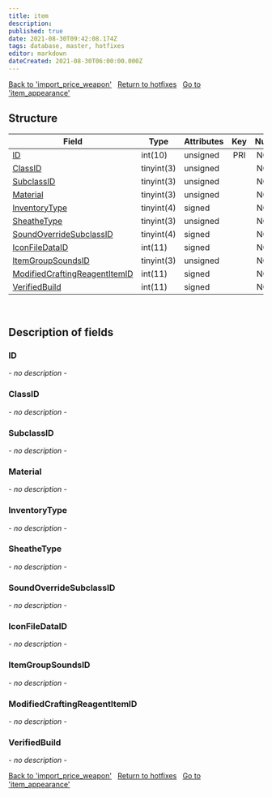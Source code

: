 ```yaml
---
title: item
description: 
published: true
date: 2021-08-30T09:42:08.174Z
tags: database, master, hotfixes
editor: markdown
dateCreated: 2021-08-30T06:00:00.000Z
---
```


<a href="https://dev.trinitycore.info/en/database/master/hotfixes/import_price_weapon" class="mt-5 v-btn v-btn--depressed v-btn--flat v-btn--outlined theme--light v-size--default darkblue--text text--lighten-3"><span class="v-btn__content"><i aria-hidden="true" class="v-icon notranslate v-icon--left mdi mdi-arrow-left theme--light"></i><span>Back to 'import_price_weapon'</span></span></a>&nbsp;&nbsp;&nbsp;<a href="https://dev.trinitycore.info/en/database/master/hotfixes/home" class="mt-5 v-btn v-btn--depressed v-btn--flat v-btn--outlined theme--light v-size--default darkblue--text text--lighten-3"><span class="v-btn__content"><i aria-hidden="true" class="v-icon notranslate v-icon--left mdi mdi-home-outline theme--light"></i><span>Return to hotfixes</span></span></a>&nbsp;&nbsp;&nbsp;<a href="https://dev.trinitycore.info/en/database/master/hotfixes/item_appearance" class="mt-5 v-btn v-btn--depressed v-btn--flat v-btn--outlined theme--light v-size--default darkblue--text text--lighten-3"><span class="v-btn__content"><span>Go to 'item_appearance'</span><i aria-hidden="true" class="v-icon notranslate v-icon--right mdi mdi-arrow-right theme--light"></i></span></a>

## Structure

| Field | Type | Attributes | Key | Null | Default | Extra | Comment |
| --- | --- | --- | :---: | :---: | --- | --- | --- |
| [ID](#ID) | int(10) | unsigned | PRI | NO | 0 |  |  |
| [ClassID](#ClassID) | tinyint(3) | unsigned |  | NO | 0 |  |  |
| [SubclassID](#SubclassID) | tinyint(3) | unsigned |  | NO | 0 |  |  |
| [Material](#Material) | tinyint(3) | unsigned |  | NO | 0 |  |  |
| [InventoryType](#InventoryType) | tinyint(4) | signed |  | NO | 0 |  |  |
| [SheatheType](#SheatheType) | tinyint(3) | unsigned |  | NO | 0 |  |  |
| [SoundOverrideSubclassID](#SoundOverrideSubclassID) | tinyint(4) | signed |  | NO | 0 |  |  |
| [IconFileDataID](#IconFileDataID) | int(11) | signed |  | NO | 0 |  |  |
| [ItemGroupSoundsID](#ItemGroupSoundsID) | tinyint(3) | unsigned |  | NO | 0 |  |  |
| [ModifiedCraftingReagentItemID](#ModifiedCraftingReagentItemID) | int(11) | signed |  | NO | 0 |  |  |
| [VerifiedBuild](#VerifiedBuild) | int(11) | signed |  | NO | 0 |  |  |
&nbsp;
## Description of fields

### ID
*- no description -*
&nbsp;

### ClassID
*- no description -*
&nbsp;

### SubclassID
*- no description -*
&nbsp;

### Material
*- no description -*
&nbsp;

### InventoryType
*- no description -*
&nbsp;

### SheatheType
*- no description -*
&nbsp;

### SoundOverrideSubclassID
*- no description -*
&nbsp;

### IconFileDataID
*- no description -*
&nbsp;

### ItemGroupSoundsID
*- no description -*
&nbsp;

### ModifiedCraftingReagentItemID
*- no description -*
&nbsp;

### VerifiedBuild
*- no description -*
&nbsp;

<a href="https://dev.trinitycore.info/en/database/master/hotfixes/import_price_weapon" class="mt-5 v-btn v-btn--depressed v-btn--flat v-btn--outlined theme--light v-size--default darkblue--text text--lighten-3"><span class="v-btn__content"><i aria-hidden="true" class="v-icon notranslate v-icon--left mdi mdi-arrow-left theme--light"></i><span>Back to 'import_price_weapon'</span></span></a>&nbsp;&nbsp;&nbsp;<a href="https://dev.trinitycore.info/en/database/master/hotfixes/home" class="mt-5 v-btn v-btn--depressed v-btn--flat v-btn--outlined theme--light v-size--default darkblue--text text--lighten-3"><span class="v-btn__content"><i aria-hidden="true" class="v-icon notranslate v-icon--left mdi mdi-home-outline theme--light"></i><span>Return to hotfixes</span></span></a>&nbsp;&nbsp;&nbsp;<a href="https://dev.trinitycore.info/en/database/master/hotfixes/item_appearance" class="mt-5 v-btn v-btn--depressed v-btn--flat v-btn--outlined theme--light v-size--default darkblue--text text--lighten-3"><span class="v-btn__content"><span>Go to 'item_appearance'</span><i aria-hidden="true" class="v-icon notranslate v-icon--right mdi mdi-arrow-right theme--light"></i></span></a>

